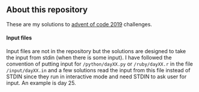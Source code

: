 ## About this repository

These are my solutions to [advent of code 2019](https://adventofcode.com/2019) challenges.

#### Input files

Input files are not in the repository but the solutions are designed to take the input from stdin (when there is some input). I have followed the convention of putting input for `/python/dayXX.py` or `/ruby/dayXX.r` in the file `/input/dayXX.in` and a few solutions read the input from this file instead of STDIN since they run in interactive mode and need STDIN to ask user for input. An example is day 25.
